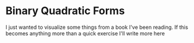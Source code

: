 # Binary Quadratic Forms

I just wanted to visualize some things from a book I've been reading.
If this becomes anything more than a quick exercise I'll write more here